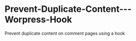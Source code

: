 # Prevent-Duplicate-Content---Worpress-Hook
Prevent duplicate content on comment pages using a hook
